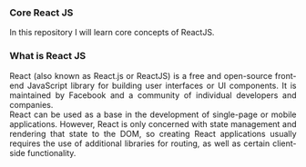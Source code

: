 ### Core React JS
<p align=justify>
In this repository I will learn core concepts of ReactJS.
</p>

### What is React JS
<p align=justify>
React (also known as React.js or ReactJS) is a free and open-source front-end JavaScript library for building user interfaces or UI components. It is maintained by Facebook and a community of individual developers and companies. <br>
React can be used as a base in the development of single-page or mobile applications. However, React is only concerned with state management and rendering that state to the DOM, so creating React applications usually requires the use of additional libraries for routing, as well as certain client-side functionality.
</p>

